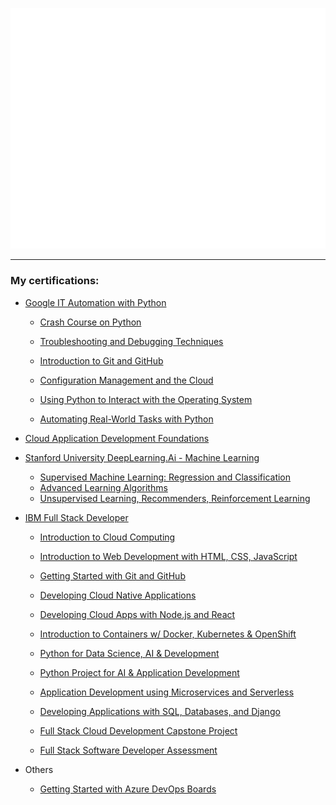 


![Metrics](./github-metrics.svg)


---

### My certifications:

* [Google IT Automation with Python](https://www.coursera.org/account/accomplishments/professional-cert/7EAFS3U5TU9Y)
    
    * [Crash Course on Python](https://www.coursera.org/account/accomplishments/verify/D49FTJV8HCLM)
    
    * [Troubleshooting and Debugging Techniques](https://www.coursera.org/account/accomplishments/verify/N4F3GTQ9NU5H)
    
    * [Introduction to Git and GitHub](https://www.coursera.org/account/accomplishments/verify/LP5Q7D9MZ7X6)
    
    * [Configuration Management and the Cloud](https://www.coursera.org/account/accomplishments/verify/4TX57QW94MKK)
    
    * [Using Python to Interact with the Operating System](https://www.coursera.org/account/accomplishments/verify/DVPCQBQJ9K3N)
    
    * [Automating Real-World Tasks with Python](https://www.coursera.org/account/accomplishments/verify/RBB4NDUD2DPM)
    
* [Cloud Application Development Foundations](https://www.coursera.org/account/accomplishments/specialization/JXK7AFV7J7LN)

* [Stanford University DeepLearning.Ai - Machine Learning](https://www.coursera.org/account/accomplishments/specialization/SU6GNWJ9JTBR)
    * [Supervised Machine Learning: Regression and Classification](https://www.coursera.org/account/accomplishments/verify/W3WZHBVQX99W)
    * [Advanced Learning Algorithms](https://www.coursera.org/account/accomplishments/verify/DH99UZVZ535M)
    * [Unsupervised Learning, Recommenders, Reinforcement Learning](https://www.coursera.org/account/accomplishments/verify/WZWTA2Q2SATC)


* [IBM Full Stack Developer](https://www.coursera.org/account/accomplishments/specialization/certificate/N4JWGY5KKYWD)
    
    * [Introduction to Cloud Computing](https://www.coursera.org/account/accomplishments/verify/LFC9U2D97FRX)

    * [Introduction to Web Development with HTML, CSS, JavaScript](https://www.coursera.org/account/accomplishments/verify/SZKD7RU4D3D9)
    
    * [Getting Started with Git and GitHub](https://www.coursera.org/account/accomplishments/verify/DJLHX5HC4FJG)

    * [Developing Cloud Native Applications](https://www.coursera.org/account/accomplishments/verify/43CPCSZNPGKS)
    
    * [Developing Cloud Apps with Node.js and React](https://www.coursera.org/account/accomplishments/verify/V9G72ZH2JAYQ)

    * [Introduction to Containers w/ Docker, Kubernetes & OpenShift](https://www.coursera.org/account/accomplishments/verify/T7DZBPDSRABK)

    * [Python for Data Science, AI & Development](https://www.coursera.org/account/accomplishments/verify/NWMCM6Z89559)

    * [Python Project for AI & Application Development](https://www.coursera.org/account/accomplishments/verify/TFR4XENH54G2)

    * [Application Development using Microservices and Serverless](https://www.coursera.org/account/accomplishments/verify/F88RPXAT538E)
    
    * [Developing Applications with SQL, Databases, and Django](https://www.coursera.org/account/accomplishments/verify/37WT6Y9RLEBD)
    
    * [Full Stack Cloud Development Capstone Project](https://www.coursera.org/account/accomplishments/certificate/LZDS5AD874W2)
    
    * [Full Stack Software Developer Assessment](https://www.coursera.org/account/accomplishments/verify/QBFNWTBEGG5F)
    
    

* Others
    
    * [Getting Started with Azure DevOps Boards](https://www.coursera.org/account/accomplishments/verify/JX43H8YUVEJU)


<!--
**ronronks/ronronks** is a ✨ _special_ ✨ repository because its `README.md` (this file) appears on your GitHub profile.

Here are some ideas to get you started:

- 🔭 I’m currently working on ...
- 🌱 I’m currently learning ...
- 👯 I’m looking to collaborate on ...
- 🤔 I’m looking for help with ...
- 💬 Ask me about ...
- 📫 How to reach me: ...
- 😄 Pronouns: ...
- ⚡ Fun fact: ...
-->
